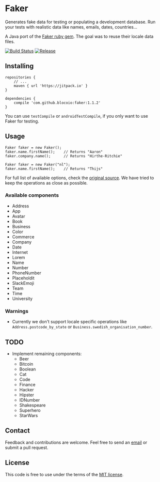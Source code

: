 # Faker

Generates fake data for testing or populating a development database.
Run your tests with realistic data like names, emails, dates, countries...

A Java port of the [Faker ruby gem](https://github.com/stympy/faker/).
The goal was to reuse their locale data files.

[![Build Status](https://travis-ci.org/blocoio/faker.svg?branch=master)](https://travis-ci.org/blocoio/faker)
[![Release](https://img.shields.io/github/release/blocoio/faker.svg?label=maven)](https://jitpack.io/#blocoio/faker)

## Installing

    repositories {
        // ...
        maven { url 'https://jitpack.io' }
    }

    dependencies {
        compile 'com.github.blocoio:faker:1.1.2'
    }

You can use ```testCompile``` or ```androidTestCompile```, if you only want to use Faker for testing.

## Usage

    Faker faker = new Faker();
    faker.name.firstName();    // Returns "Aaron"
    faker.company.name();      // Returns "Hirthe-Ritchie"

    Faker faker = new Faker("nl");
    faker.name.firstName();    // Returns "Thijs"

For full list of available options, check the [original source](https://github.com/stympy/faker/blob/master/README.md).
We have tried to keep the operations as close as possible.

### Available components

 - Address
 - App
 - Avatar
 - Book
 - Business
 - Color
 - Commerce
 - Company
 - Date
 - Internet
 - Lorem
 - Name
 - Number
 - PhoneNumber
 - Placeholdit
 - SlackEmoji
 - Team
 - Time
 - University

### Warnings

 - Currently we don't support locale specific operations
 like ```Address.postcode_by_state``` or ```Business.swedish_organisation_number```.

## TODO

 - Implement remaining components:
   - Beer
   - Bitcoin
   - Boolean
   - Cat
   - Code
   - Finance
   - Hacker
   - Hipster
   - IDNumber
   - Shakespeare
   - Superhero
   - StarWars

## Contact

Feedback and contributions are welcome.
Feel free to send an [email](mailto:hello@bloco.io) or submit a pull request.

## License

This code is free to use under the terms of the [MIT license](http://opensource.org/licenses/MIT).